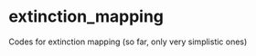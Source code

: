 extinction_mapping
==================

Codes for extinction mapping (so far, only very simplistic ones)